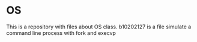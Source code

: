 # OS
This is a repository with files about OS class.
b10202127 is a file simulate a command line process with fork and execvp
